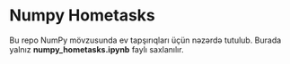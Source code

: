 # Numpy Hometasks  
Bu repo NumPy mövzusunda ev tapşırıqları üçün nəzərdə tutulub. Burada yalnız **numpy_hometasks.ipynb** faylı saxlanılır.
